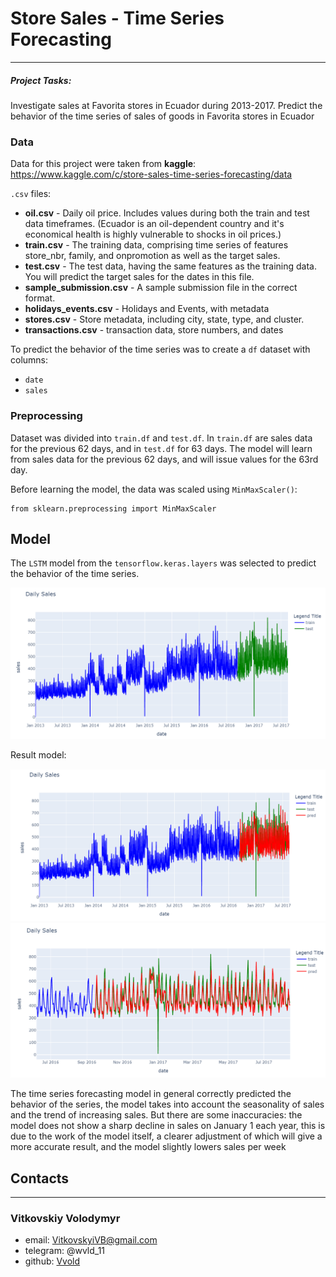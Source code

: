 # Store Sales - Time Series Forecasting

____

##### Project Tasks:
Investigate sales at Favorita stores in Ecuador during 2013-2017. Predict the behavior of the time series of sales of
goods in Favorita stores in Ecuador


### Data
Data for this project were taken from **kaggle**:  
https://www.kaggle.com/c/store-sales-time-series-forecasting/data

`.csv` files:
- **oil.csv** - Daily oil price. Includes values during both the train and test data timeframes. (Ecuador is an oil-dependent country and it's economical health is highly vulnerable to shocks in oil prices.)
- **train.csv** - The training data, comprising time series of features store_nbr, family, and onpromotion as well as the target sales.
- **test.csv** - The test data, having the same features as the training data. You will predict the target sales for the dates in this file.
- **sample_submission.csv** - A sample submission file in the correct format.
- **holidays_events.csv** - Holidays and Events, with metadata
- **stores.csv** - Store metadata, including city, state, type, and cluster.
- **transactions.csv** - transaction data, store numbers, and dates

To predict the behavior of the time series was to create a `df` dataset with columns:
- `date`
- `sales`

### Preprocessing
Dataset was divided into `train.df` and `test.df`. In `train.df` are sales data for the previous 62 days, and in `test.df`
for 63 days. The model will learn from sales data for the previous 62 days, and will issue values for the 63rd day.

Before learning the model, the data was scaled using `MinMaxScaler()`:
```
from sklearn.preprocessing import MinMaxScaler
```
## Model
The `LSTM` model from the `tensorflow.keras.layers` was selected to predict the behavior of the time series.  


<img src = "https://github.com/Vvold/Store-Sales-Time-Series-Forecasting/blob/master/img%20time%20series/2022-02-23%20212822.png" alt = "time series">

Result model:  

<img src = "https://github.com/Vvold/Store-Sales-Time-Series-Forecasting/blob/master/img%20time%20series/2022-02-23%20212852.png" alt = "pred">  

<img src = "https://github.com/Vvold/Store-Sales-Time-Series-Forecasting/blob/master/img%20time%20series/2022-02-23%20212910.png" alt = "pred">

The time series forecasting model in general correctly predicted the behavior of the series, the model takes into
account the seasonality of sales and the trend of increasing sales. But there are some inaccuracies: the model does
not show a sharp decline in sales on January 1 each year, this is due to the work of the model itself, a clearer 
adjustment of which will give a more accurate result, and the model slightly lowers sales per week
## Contacts

---
### Vitkovskiy Volodymyr
- email: VitkovskyiVB@gmail.com
- telegram: @wvld_11
- github: [Vvold](https://github.com/Vvold)
